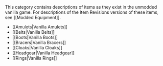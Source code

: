 
This category contains descriptions of items as they exist in the unmodded vanilla game. For descriptions of the Item Revisions versions of these items, see [[Modded Equipment]].

- [[Amulets|Vanilla Amulets]]
- [[Belts|Vanilla Belts]]
- [[Boots|Vanilla Boots]]
- [[Bracers|Vanilla Bracers]]
- [[Cloaks|Vanilla Cloaks]]
- [[Headgear|Vanilla Headgear]]
- [[Rings|Vanilla Rings]]

